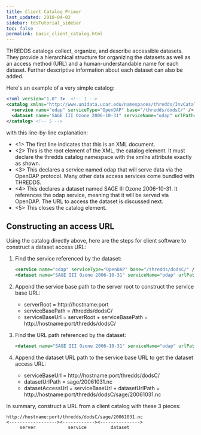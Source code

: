 ```yaml
---
title: Client Catalog Primer
last_updated: 2018-04-02
sidebar: tdsTutorial_sidebar
toc: false
permalink: basic_client_catalog.html
---
```


THREDDS catalogs collect, organize, and describe accessible datasets.
They provide a hierarchical structure for organizing the datasets as well as an access method (URL) and a human-understandable name for each dataset.
Further descriptive information about each dataset can also be added.

Here's an example of a very simple catalog:

~~~xml
<?xml version="1.0" ?>  <!-- 1 -->
<catalog xmlns="http://www.unidata.ucar.edu/namespaces/thredds/InvCatalog/v1.0" > <!-- 2 -->
  <service name="odap" serviceType="OpenDAP" base="/thredds/dodsC/" /> <!-- 3 -->
  <dataset name="SAGE III Ozone 2006-10-31" serviceName="odap" urlPath="sage/20061031.nc" ID="20061031.nc"/> <!-- 4 -->
</catalog> <!-- 5 -->
~~~

with this line-by-line explanation:

* <1> The first line indicates that this is an XML document.
* <2> This is the root element of the XML, the catalog element.
      It must declare the thredds catalog namespace with the xmlns attribute exactly as shown.
* <3> This declares a service named odap that will serve data via the OpenDAP protocol.
      Many other data access services come bundled with THREDDS.
* <4> This declares a dataset named SAGE III Ozone 2006-10-31. 
      It references the odap service, meaning that it will be served via OpenDAP.
      The URL to access the dataset is discussed next.
* <5> This closes the catalog element.

## Constructing an access URL

Using the catalog directly above, here are the steps for client software to construct a dataset access URL:

1. Find the service referenced by the dataset:

   ~~~xml
   <service name="odap" serviceType="OpenDAP" base="/thredds/dodsC/" />
   <dataset name="SAGE III Ozone 2006-10-31" serviceName="odap" urlPath="sage/20061031.nc" ID="20061031.nc"/>
   ~~~

2. Append the service base path to the server root to construct the service base URL:
   * serverRoot = http://hostname:port
   * serviceBasePath = /thredds/dodsC/
   * serviceBaseUrl = serverRoot + serviceBasePath = http://hostname:port/thredds/dodsC/
3. Find the URL path referenced by the dataset:
   ~~~xml
   <dataset name="SAGE III Ozone 2006-10-31" serviceName="odap" urlPath="sage/20061031.nc" ID="20061031.nc"/>
   ~~~
4. Append the dataset URL path to the service base URL to get the dataset access URL:
   * serviceBaseUrl = http://hostname:port/thredds/dodsC/
   * datasetUrlPath = sage/20061031.nc
   * datasetAccessUrl = serviceBaseUrl + datasetUrlPath = http://hostname:port/thredds/dodsC/sage/20061031.nc

In summary, construct a URL from a client catalog with these 3 pieces:

~~~
http://hostname:port/thredds/dodsC/sage/20061031.nc
<------------------><------------><--------------->
     server            service         dataset
~~~
